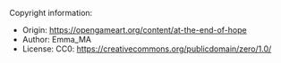 Copyright information:

  - Origin: <https://opengameart.org/content/at-the-end-of-hope>
  - Author: Emma\_MA
  - License: CC0: <https://creativecommons.org/publicdomain/zero/1.0/>
